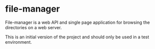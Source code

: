 # file-manager
File-manager is a web API and single page application for browsing the directories on a web server.

This is an initial version of the project and should only be used in a test environment.

